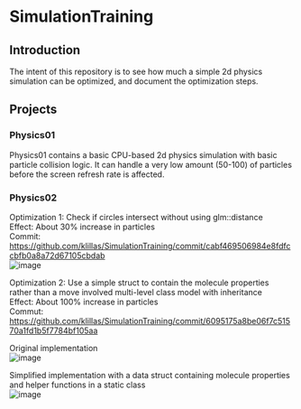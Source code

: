 # SimulationTraining

## Introduction
The intent of this repository is to see how much a simple 2d physics simulation can be optimized, and document the optimization steps.

## Projects
### Physics01
Physics01 contains a basic CPU-based 2d physics simulation with basic particle collision logic. It can handle a very low amount (50-100) of particles before the screen refresh rate is affected.

### Physics02
Optimization 1: Check if circles intersect without using glm::distance<br>
Effect: About 30% increase in particles<br>
Commit: https://github.com/klillas/SimulationTraining/commit/cabf469506984e8fdfccbfb0a8a72d67105cbdab<br>
![image](https://github.com/klillas/SimulationTraining/assets/7252976/4f2cb550-d8fe-4364-a21b-28a6896e50f6)

Optimization 2: Use a simple struct to contain the molecule properties rather than a move involved multi-level class model with inheritance<br>
Effect: About 100% increase in particles<br>
Commut: https://github.com/klillas/SimulationTraining/commit/6095175a8be06f7c51570a1fd1b5f7784bf105aa

Original implementation<br>
![image](https://github.com/klillas/SimulationTraining/assets/7252976/ad57d70d-4a9e-489e-adf3-dd1f3be2eefe)

Simplified implementation with a data struct containing molecule properties and helper functions in a static class<br>
![image](https://github.com/klillas/SimulationTraining/assets/7252976/53390a04-e1e2-4041-8c70-27a9958cd82b)
